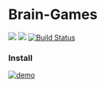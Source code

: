 # Brain-Games
<a href="https://codeclimate.com/github/codeclimate/codeclimate/maintainability"><img src="https://api.codeclimate.com/v1/badges/a99a88d28ad37a79dbf6/maintainability" /></a>
<a href="https://codeclimate.com/github/codeclimate/codeclimate/test_coverage"><img src="https://api.codeclimate.com/v1/badges/a99a88d28ad37a79dbf6/test_coverage" /></a>
[![Build Status](https://travis-ci.org/Gumarov1991/php-project-lvl1.svg?branch=master)](https://travis-ci.org/Gumarov1991/php-project-lvl1)
### Install

[![demo](https://asciinema.org/a/MoQf7HWmoSwMHFckxYvzEUE9G.svg)](https://asciinema.org/a/MoQf7HWmoSwMHFckxYvzEUE9G?autoplay=1)